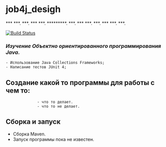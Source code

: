 # job4j_desigh
***   ***.    ***.
***   ***. 
*********.    ***.
***   ***.    ***.
***   ***.    ***.

[![Build Status](https://app.travis-ci.com/VasilievAnatoliy/job4j_tracker.svg?branch=master)](https://app.travis-ci.com/VasilievAnatoliy/job4j_tracker)

### _Изучение Объектно ориентированного программирования Java._
    - Использование Java Collections Frameworks;
    - Написание тестов JUnit 4;

## Создание какой то программы для работы с чем то:
                  - что то делает.
                  - что то не делает.
                  

## Сборка и запуск
+ Сборка Maven.
+ Запуск программы пока не известен.
